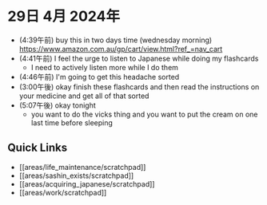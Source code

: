 # 29日 4月 2024年
- (4:39午前) buy this in two days time (wednesday morning) https://www.amazon.com.au/gp/cart/view.html?ref_=nav_cart
- (4:41午前) I feel the urge to listen to Japanese while doing my flashcards
  - I need to actively listen more while I do them
- (4:46午前) I'm going to get this headache sorted
- (3:00午後) okay finish these flashcards and then read the instructions on your medicine and get all of that sorted
- (5:07午後) okay tonight
  - you want to do the vicks thing and you want to put the cream on one last time before sleeping





## Quick Links
- [[areas/life_maintenance/scratchpad]]
- [[areas/sashin_exists/scratchpad]]
- [[areas/acquiring_japanese/scratchpad]]
- [[areas/work/scratchpad]]
